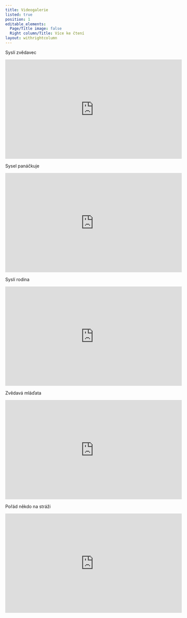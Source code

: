 ```yaml
---
title: Videogalerie
listed: true
position: 1
editable_elements:
  Page/Title image: false
  Right column/Title: Více ke čtení
layout: withrightcolumn
---
```

Syslí zvědavec

<iframe width="560" height="315" src="https://www.youtube.com/embed/zYKQmikBEGE" frameborder="0" allowfullscreen=""></iframe>

Sysel panáčkuje

<iframe width="560" height="315" src="https://www.youtube.com/embed/Fm3C0OKYDAU" frameborder="0" allowfullscreen=""></iframe>

Syslí rodina

<iframe width="560" height="315" src="https://www.youtube.com/embed/jNiOwtURiTE" frameborder="0" allowfullscreen=""></iframe>

Zvědavá mláďata

<iframe width="560" height="315" src="https://www.youtube.com/embed/PX39WGY9UOI" frameborder="0" allowfullscreen=""></iframe>

Pořád někdo na stráži

<iframe width="560" height="315" src="https://www.youtube.com/embed/6ArjGfFTbAo" frameborder="0" allowfullscreen=""></iframe>
